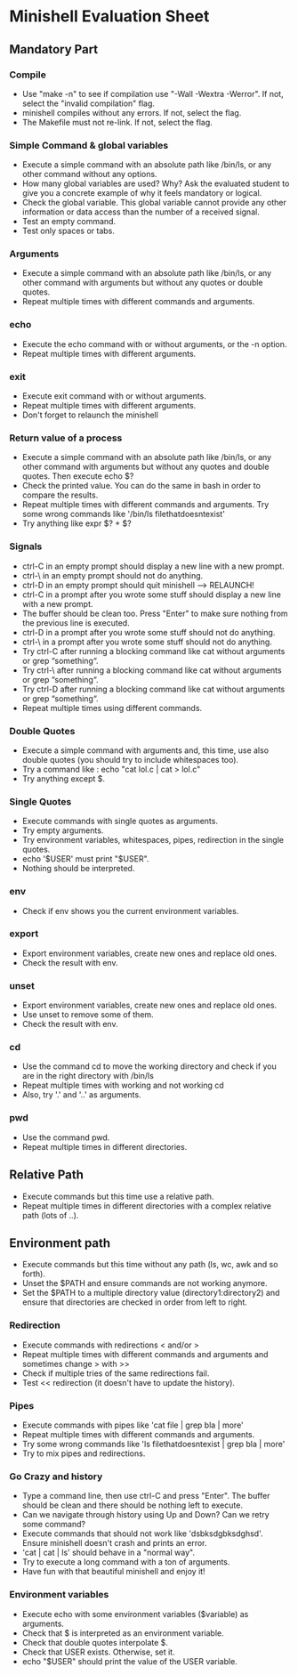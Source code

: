 # Minishell Evaluation Sheet

## Mandatory Part

### Compile

- Use "make -n" to see if compilation use "-Wall -Wextra -Werror". If not, select the "invalid compilation" flag.
- minishell compiles without any errors. If not, select the flag.
- The Makefile must not re-link. If not, select the flag.

### Simple Command & global variables

- Execute a simple command with an absolute path like /bin/ls, or any other command without any options.
- How many global variables are used? Why? Ask the evaluated student to give you a concrete example of why it feels mandatory or logical.
- Check the global variable. This global variable cannot provide any other information or data access than the number of a received signal.
- Test an empty command.
- Test only spaces or tabs.

### Arguments

- Execute a simple command with an absolute path like /bin/ls, or any other command with arguments but without any quotes or double quotes.
- Repeat multiple times with different commands and arguments.

### echo

- Execute the echo command with or without arguments, or the -n option.
- Repeat multiple times with different arguments.

### exit

- Execute exit command with or without arguments.
- Repeat multiple times with different arguments.
- Don't forget to relaunch the minishell

### Return value of a process

- Execute a simple command with an absolute path like /bin/ls, or any other command with arguments but without any quotes and double quotes. Then execute echo $?
- Check the printed value. You can do the same in bash in order to compare the results.
- Repeat multiple times with different commands and arguments. Try some wrong commands like '/bin/ls filethatdoesntexist'
- Try anything like expr $? + $?

### Signals

- ctrl-C in an empty prompt should display a new line with a new prompt.
- ctrl-\ in an empty prompt should not do anything.
- ctrl-D in an empty prompt should quit minishell --> RELAUNCH!
- ctrl-C in a prompt after you wrote some stuff should display a new line with a new prompt.
- The buffer should be clean too. Press "Enter" to make sure nothing from the previous line is executed.
- ctrl-D in a prompt after you wrote some stuff should not do anything.
- ctrl-\ in a prompt after you wrote some stuff should not do anything.
- Try ctrl-C after running a blocking command like cat without arguments or grep “something“.
- Try ctrl-\ after running a blocking command like cat without arguments or grep “something“.
- Try ctrl-D after running a blocking command like cat without arguments or grep “something“.
- Repeat multiple times using different commands.

### Double Quotes

- Execute a simple command with arguments and, this time, use also double quotes (you should try to include whitespaces too).
- Try a command like : echo "cat lol.c | cat > lol.c"
- Try anything except $.

### Single Quotes

- Execute commands with single quotes as arguments.
- Try empty arguments.
- Try environment variables, whitespaces, pipes, redirection in the single quotes.
- echo '$USER' must print "$USER".
- Nothing should be interpreted.

### env

- Check if env shows you the current environment variables.

### export

- Export environment variables, create new ones and replace old ones.
- Check the result with env.

### unset 

- Export environment variables, create new ones and replace old ones.
- Use unset to remove some of them.
- Check the result with env.

### cd

- Use the command cd to move the working directory and check if you are in the right directory with /bin/ls
- Repeat multiple times with working and not working cd
- Also, try '.' and '..' as arguments.

### pwd

- Use the command pwd.
- Repeat multiple times in different directories.

## Relative Path

- Execute commands but this time use a relative path.
- Repeat multiple times in different directories with a complex relative path (lots of ..).

## Environment path

- Execute commands but this time without any path (ls, wc, awk and so forth).
- Unset the $PATH and ensure commands are not working anymore.
- Set the $PATH to a multiple directory value (directory1:directory2) and ensure that directories are checked in order from left to right.

### Redirection

- Execute commands with redirections < and/or >
- Repeat multiple times with different commands and arguments and sometimes change > with >>
- Check if multiple tries of the same redirections fail.
- Test << redirection (it doesn't have to update the history).

### Pipes

- Execute commands with pipes like 'cat file | grep bla | more'
- Repeat multiple times with different commands and arguments.
- Try some wrong commands like 'ls filethatdoesntexist | grep bla | more'
- Try to mix pipes and redirections.

### Go Crazy and history

- Type a command line, then use ctrl-C and press "Enter". The buffer should be clean and there should be nothing left to execute.
- Can we navigate through history using Up and Down? Can we retry some command?
- Execute commands that should not work like 'dsbksdgbksdghsd'. Ensure minishell doesn't crash and prints an error.
- 'cat | cat | ls' should behave in a "normal way".
- Try to execute a long command with a ton of arguments.
- Have fun with that beautiful minishell and enjoy it!

### Environment variables

- Execute echo with some environment variables ($variable) as arguments.
- Check that $ is interpreted as an environment variable.
- Check that double quotes interpolate $.
- Check that USER exists. Otherwise, set it.
- echo "$USER" should print the value of the USER variable.
